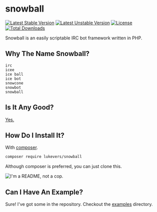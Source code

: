 # snowball
[![Latest Stable Version](https://poser.pugx.org/lukevers/snowball/v/stable)](https://packagist.org/packages/lukevers/snowball)
[![Latest Unstable Version](https://poser.pugx.org/lukevers/snowball/v/unstable)](https://packagist.org/packages/lukevers/snowball)
[![License](https://poser.pugx.org/lukevers/snowball/license)](https://packagist.org/packages/lukevers/snowball)
[![Total Downloads](https://poser.pugx.org/lukevers/snowball/downloads)](https://packagist.org/packages/lukevers/snowball)

Snowball is an easily scriptable IRC bot framework written in PHP.

## Why The Name Snowball?

```
irc
icee
ice ball
ice bot
snowcone
snowbot
snowball
```

## Is It Any Good?

[Yes.](https://news.ycombinator.com/item?id=3067434)

## How Do I Install It?

With [composer](https://getcomposer.org/).

```bash
composer require lukevers/snowball
```

Although composer is preferred, you can just clone this.

![I'm a README, not a cop.](http://i.imgur.com/mSHi8.jpg)

## Can I Have An Example?

Sure! I've got some in the repository. Checkout the [examples](examples) directory.
